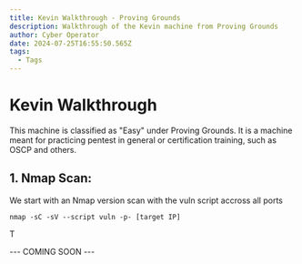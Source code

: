 ```yaml
---
title: Kevin Walkthrough - Proving Grounds
description: Walkthrough of the Kevin machine from Proving Grounds
author: Cyber Operator
date: 2024-07-25T16:55:50.565Z
tags:
  - Tags
---
```

# Kevin Walkthrough

This machine is classified as "Easy" under Proving Grounds.  It is a machine meant for practicing pentest in general or certification training, such as OSCP and others.

## 1. Nmap Scan:

We start with an Nmap version scan with the vuln script accross all ports

`nmap -sC -sV --script vuln -p- [target IP]`

T

\--- COMING SOON ---
